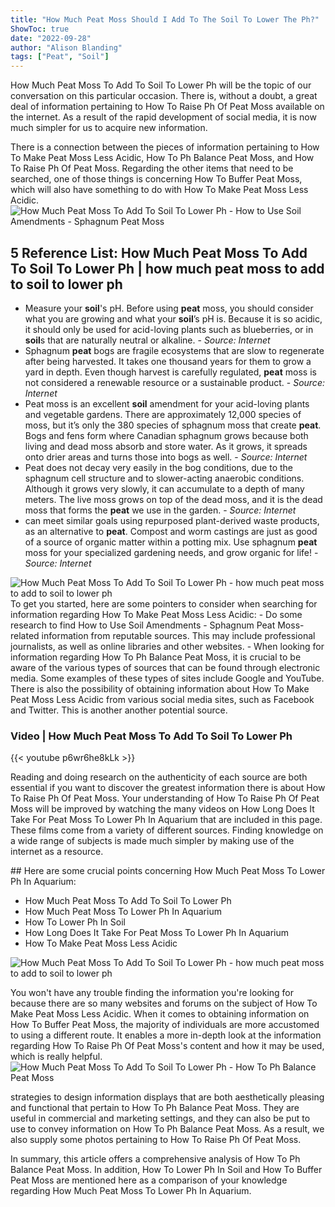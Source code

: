 ```yaml
---
title: "How Much Peat Moss Should I Add To The Soil To Lower The Ph?"
ShowToc: true 
date: "2022-09-28"
author: "Alison Blanding" 
tags: ["Peat", "Soil"]
---
```


How Much Peat Moss To Add To Soil To Lower Ph will be the topic of our conversation on this particular occasion. There is, without a doubt, a great deal of information pertaining to How To Raise Ph Of Peat Moss available on the internet. As a result of the rapid development of social media, it is now much simpler for us to acquire new information.

There is a connection between the pieces of information pertaining to How To Make Peat Moss Less Acidic, How To Ph Balance Peat Moss, and How To Raise Ph Of Peat Moss. Regarding the other items that need to be searched, one of those things is concerning How To Buffer Peat Moss, which will also have something to do with How To Make Peat Moss Less Acidic.
<img loading="lazy" src="https://i0.wp.com/baybranchfarm.com/wp-content/uploads/2012/03/soil-sample-results-1.jpg?fit=1200%2C927&ssl=1" onerror="this.onerror=null;this.src='https://blogger.googleusercontent.com/img/a/AVvXsEhe7F7TRXHtjiKvHb5vS7DmnxvpHiDyoYyYvm1nHB3Qp2_w3BnM6A2eq4v7FYxCC9bfZt3a9vIMtAYEKUiaDQbHMg-ViyGmRIj39MLp0bGFfgfYw1Dc9q_H-T0wiTm3l0Uq42dETrN9eC8aGJ9_IORZsxST1AcLR7np1koOfcc7tnHa4S8Mwz_xD9d0=s16000';" alt="How Much Peat Moss To Add To Soil To Lower Ph - How to Use Soil Amendments - Sphagnum Peat Moss" >

## 5 Reference List: How Much Peat Moss To Add To Soil To Lower Ph | how much peat moss to add to soil to lower ph
-   Measure your **soil**'s pH. Before using **peat** moss, you should consider what you are growing and what your **soil**’s pH is. Because it is so acidic, it should only be used for acid-loving plants such as blueberries, or in **soil**s that are naturally neutral or alkaline. - <cite>Source: Internet</cite>
-   Sphagnum **peat** bogs are fragile ecosystems that are slow to regenerate after being harvested. It takes one thousand years for them to grow a yard in depth. Even though harvest is carefully regulated, **peat** moss is not considered a renewable resource or a sustainable product. - <cite>Source: Internet</cite>
-   Peat moss is an excellent **soil** amendment for your acid-loving plants and vegetable gardens. There are approximately 12,000 species of moss, but it’s only the 380 species of sphagnum moss that create **peat**. Bogs and fens form where Canadian sphagnum grows because both living and dead moss absorb and store water. As it grows, it spreads onto drier areas and turns those into bogs as well. - <cite>Source: Internet</cite>
-   Peat does not decay very easily in the bog conditions, due to the sphagnum cell structure and to slower-acting anaerobic conditions. Although it grows very slowly, it can accumulate to a depth of many meters. The live moss grows on top of the dead moss, and it is the dead moss that forms the **peat** we use in the garden. - <cite>Source: Internet</cite>
-   can meet similar goals using repurposed plant-derived waste products, as an alternative to **peat**. Compost and worm castings are just as good of a source of organic matter within a potting mix. Use sphagnum **peat** moss for your specialized gardening needs, and grow organic for life! - <cite>Source: Internet</cite>


<img loading="lazy" src="https://s3.amazonaws.com/images.ecwid.com/images/16475008/1390299682.jpg" onerror="this.onerror=null;this.src='https://blogger.googleusercontent.com/img/a/AVvXsEhe7F7TRXHtjiKvHb5vS7DmnxvpHiDyoYyYvm1nHB3Qp2_w3BnM6A2eq4v7FYxCC9bfZt3a9vIMtAYEKUiaDQbHMg-ViyGmRIj39MLp0bGFfgfYw1Dc9q_H-T0wiTm3l0Uq42dETrN9eC8aGJ9_IORZsxST1AcLR7np1koOfcc7tnHa4S8Mwz_xD9d0=s16000';" alt="How Much Peat Moss To Add To Soil To Lower Ph - how much peat moss to add to soil to lower ph" >
To get you started, here are some pointers to consider when searching for information regarding How To Make Peat Moss Less Acidic:
- Do some research to find How to Use Soil Amendments - Sphagnum Peat Moss-related information from reputable sources. This may include professional journalists, as well as online libraries and other websites.
- When looking for information regarding How To Ph Balance Peat Moss, it is crucial to be aware of the various types of sources that can be found through electronic media. Some examples of these types of sites include Google and YouTube. There is also the possibility of obtaining information about How To Make Peat Moss Less Acidic from various social media sites, such as Facebook and Twitter. This is another another potential source.

### Video | How Much Peat Moss To Add To Soil To Lower Ph
{{< youtube p6wr6he8kLk >}} 


Reading and doing research on the authenticity of each source are both essential if you want to discover the greatest information there is about How To Raise Ph Of Peat Moss.
Your understanding of How To Raise Ph Of Peat Moss will be improved by watching the many videos on How Long Does It Take For Peat Moss To Lower Ph In Aquarium that are included in this page. These films come from a variety of different sources. Finding knowledge on a wide range of subjects is made much simpler by making use of the internet as a resource.
<script async="async" data-cfasync="false" src="//normallydemandedalter.com/fe63df3c5408708b15d8dc3d9b206b31/invoke.js"></script>
<div id="container-fe63df3c5408708b15d8dc3d9b206b31"></div>
## Here are some crucial points concerning How Much Peat Moss To Lower Ph In Aquarium:

- How Much Peat Moss To Add To Soil To Lower Ph
- How Much Peat Moss To Lower Ph In Aquarium
- How To Lower Ph In Soil
- How Long Does It Take For Peat Moss To Lower Ph In Aquarium
- How To Make Peat Moss Less Acidic

 <img loading="lazy" src="https://i.pinimg.com/originals/3d/ad/71/3dad71edf720c2e58299769b909d46df.jpg" onerror="this.onerror=null;this.src='https://blogger.googleusercontent.com/img/a/AVvXsEhe7F7TRXHtjiKvHb5vS7DmnxvpHiDyoYyYvm1nHB3Qp2_w3BnM6A2eq4v7FYxCC9bfZt3a9vIMtAYEKUiaDQbHMg-ViyGmRIj39MLp0bGFfgfYw1Dc9q_H-T0wiTm3l0Uq42dETrN9eC8aGJ9_IORZsxST1AcLR7np1koOfcc7tnHa4S8Mwz_xD9d0=s16000';" alt="How Much Peat Moss To Add To Soil To Lower Ph - how much peat moss to add to soil to lower ph" >

You won't have any trouble finding the information you're looking for because there are so many websites and forums on the subject of How To Make Peat Moss Less Acidic.
When it comes to obtaining information on How To Buffer Peat Moss, the majority of individuals are more accustomed to using a different route. It enables a more in-depth look at the information regarding How To Raise Ph Of Peat Moss's content and how it may be used, which is really helpful.
<img loading="lazy" src="https://i0.wp.com/gardeningtips.in/wp-content/uploads/2019/10/Comp2-8.jpg?resize=696%2C692&ssl=1" onerror="this.onerror=null;this.src='https://blogger.googleusercontent.com/img/a/AVvXsEhe7F7TRXHtjiKvHb5vS7DmnxvpHiDyoYyYvm1nHB3Qp2_w3BnM6A2eq4v7FYxCC9bfZt3a9vIMtAYEKUiaDQbHMg-ViyGmRIj39MLp0bGFfgfYw1Dc9q_H-T0wiTm3l0Uq42dETrN9eC8aGJ9_IORZsxST1AcLR7np1koOfcc7tnHa4S8Mwz_xD9d0=s16000';" alt="How Much Peat Moss To Add To Soil To Lower Ph - How To Ph Balance Peat Moss" >

strategies to design information displays that are both aesthetically pleasing and functional that pertain to How To Ph Balance Peat Moss. They are useful in commercial and marketing settings, and they can also be put to use to convey information on How To Ph Balance Peat Moss. As a result, we also supply some photos pertaining to How To Raise Ph Of Peat Moss.

In summary, this article offers a comprehensive analysis of How To Ph Balance Peat Moss. In addition, How To Lower Ph In Soil and How To Buffer Peat Moss are mentioned here as a comparison of your knowledge regarding How Much Peat Moss To Lower Ph In Aquarium.

	

